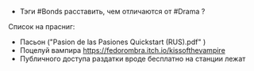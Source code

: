 - Тэги #Bonds  расставить, чем отличаются от #Drama ?


Список на прасниг:
- Пасьон ("Pasion de las Pasiones Quickstart (RUS).pdf" )
- Поцелуй вампира  https://fedorombra.itch.io/kissofthevampire
- Публичного доступа раздатки вроде бесплатно на станции лежат